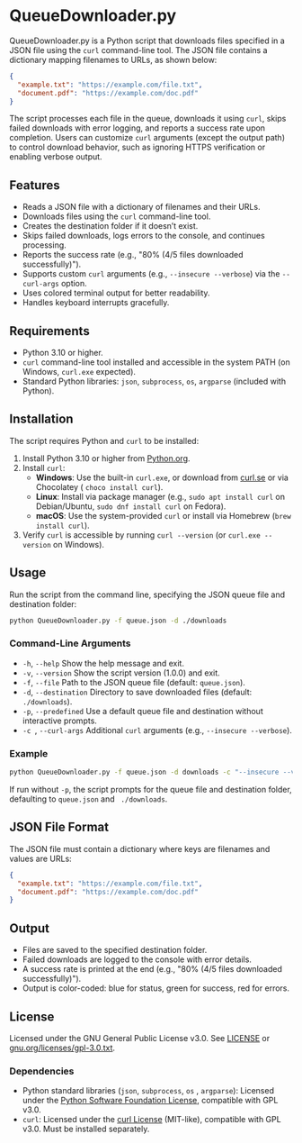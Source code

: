 # QueueDownloader.py

QueueDownloader.py is a Python script that downloads files specified in a JSON file using the `curl` command-line tool.
The JSON file contains a dictionary mapping filenames to URLs, as shown below:

```json
{
  "example.txt": "https://example.com/file.txt",
  "document.pdf": "https://example.com/doc.pdf"
}
```

The script processes each file in the queue, downloads it using `curl`, skips failed downloads with error logging, and
reports a success rate upon completion. Users can customize `curl` arguments (except the output path) to control
download behavior, such as ignoring HTTPS verification or enabling verbose output.

## Features

- Reads a JSON file with a dictionary of filenames and their URLs.
- Downloads files using the `curl` command-line tool.
- Creates the destination folder if it doesn’t exist.
- Skips failed downloads, logs errors to the console, and continues processing.
- Reports the success rate (e.g., "80% (4/5 files downloaded successfully)").
- Supports custom `curl` arguments (e.g., `--insecure --verbose`) via the `--curl-args` option.
- Uses colored terminal output for better readability.
- Handles keyboard interrupts gracefully.

## Requirements

- Python 3.10 or higher.
- `curl` command-line tool installed and accessible in the system PATH (on Windows, `curl.exe` expected).
- Standard Python libraries: `json`, `subprocess`, `os`, `argparse` (included with Python).

## Installation

The script requires Python and `curl` to be installed:

1. Install Python 3.10 or higher from [Python.org](https://www.python.org/).
2. Install `curl`:
    - **Windows**: Use the built-in `curl.exe`, or download from [curl.se](https://curl.se) or via Chocolatey (
      `choco install curl`).
    - **Linux**: Install via package manager (e.g., `sudo apt install curl` on Debian/Ubuntu, `sudo dnf install curl` on
      Fedora).
    - **macOS**: Use the system-provided `curl` or install via Homebrew (`brew install curl`).
3. Verify `curl` is accessible by running `curl --version` (or `curl.exe --version` on Windows).

## Usage

Run the script from the command line, specifying the JSON queue file and destination folder:

```bash
python QueueDownloader.py -f queue.json -d ./downloads
```

### Command-Line Arguments

- `-h`, `--help` Show the help message and exit.
- `-v`, `--version` Show the script version (1.0.0) and exit.
- `-f`, `--file` Path to the JSON queue file (default: `queue.json`).
- `-d`, `--destination` Directory to save downloaded files (default: `./downloads`).
- `-p`, `--predefined` Use a default queue file and destination without interactive prompts.
- `-c `, `--curl-args` Additional `curl` arguments (e.g., `--insecure --verbose`).

### Example

```bash
python QueueDownloader.py -f queue.json -d downloads -c "--insecure --verbose"
```

If run without `-p`, the script prompts for the queue file and destination folder, defaulting to `queue.json` and `
./downloads`.

## JSON File Format

The JSON file must contain a dictionary where keys are filenames and values are URLs:

```json
{
  "example.txt": "https://example.com/file.txt",
  "document.pdf": "https://example.com/doc.pdf"
}
```

## Output

- Files are saved to the specified destination folder.
- Failed downloads are logged to the console with error details.
- A success rate is printed at the end (e.g., "80% (4/5 files downloaded successfully)").
- Output is color-coded: blue for status, green for success, red for errors.

## License

Licensed under the GNU General Public License v3.0. See [LICENSE](LICENSE.txt)
or [gnu.org/licenses/gpl-3.0.txt](https://www.gnu.org/licenses/gpl-3.0.txt).

### Dependencies

- Python standard libraries (`json`, `subprocess`, `os` , `argparse`): Licensed under
  the [Python Software Foundation License](https://docs.python.org/3/license.html), compatible with GPL v3.0.
- `curl`: Licensed under the [curl License](https://curl.se/docs/copyright.html) (MIT-like), compatible with GPL v3.0.
  Must be installed separately.
